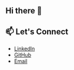 ## Hi there 👋

## 📫 Let's Connect
- [LinkedIn](https://www.linkedin.com/in/jebin-einstein-b9b88068)
- [GitHub](https://github.com/jebin2)
- [Email](mailto:jebineinstein@gmail.com)

<!--
**jebin2/jebin2** is a ✨ _special_ ✨ repository because its `README.md` (this file) appears on your GitHub profile.

Here are some ideas to get you started:

- 🔭 I’m currently working on ...
- 🌱 I’m currently learning ...
- 👯 I’m looking to collaborate on ...
- 🤔 I’m looking for help with ...
- 💬 Ask me about ...
- 📫 How to reach me: ...
- 😄 Pronouns: ...
- ⚡ Fun fact: ...
-->

